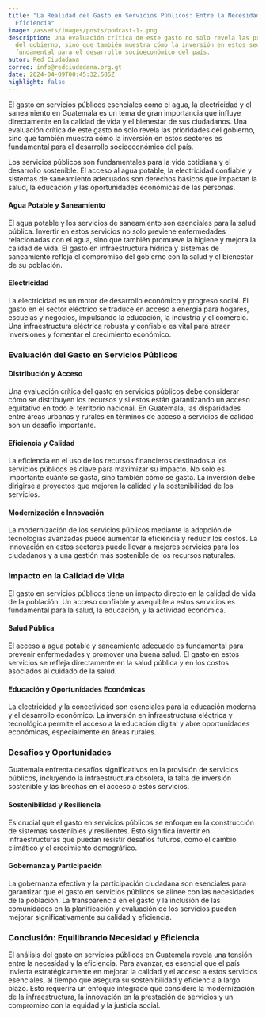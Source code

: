 ```yaml
---
title: "La Realidad del Gasto en Servicios Públicos: Entre la Necesidad y la
  Eficiencia"
image: /assets/images/posts/podcast-1-.png
description: Una evaluación crítica de este gasto no solo revela las prioridades
  del gobierno, sino que también muestra cómo la inversión en estos sectores es
  fundamental para el desarrollo socioeconómico del país.
autor: Red Ciudadana
correo: info@redciudadana.org.gt
date: 2024-04-09T00:45:32.585Z
highlight: false
---
```

El gasto en servicios públicos esenciales como el agua, la electricidad y el saneamiento en Guatemala es un tema de gran importancia que influye directamente en la calidad de vida y el bienestar de sus ciudadanos. Una evaluación crítica de este gasto no solo revela las prioridades del gobierno, sino que también muestra cómo la inversión en estos sectores es fundamental para el desarrollo socioeconómico del país.

Los servicios públicos son fundamentales para la vida cotidiana y el desarrollo sostenible. El acceso al agua potable, la electricidad confiable y sistemas de saneamiento adecuados son derechos básicos que impactan la salud, la educación y las oportunidades económicas de las personas.

#### Agua Potable y Saneamiento

El agua potable y los servicios de saneamiento son esenciales para la salud pública. Invertir en estos servicios no solo previene enfermedades relacionadas con el agua, sino que también promueve la higiene y mejora la calidad de vida. El gasto en infraestructura hídrica y sistemas de saneamiento refleja el compromiso del gobierno con la salud y el bienestar de su población.

#### Electricidad

La electricidad es un motor de desarrollo económico y progreso social. El gasto en el sector eléctrico se traduce en acceso a energía para hogares, escuelas y negocios, impulsando la educación, la industria y el comercio. Una infraestructura eléctrica robusta y confiable es vital para atraer inversiones y fomentar el crecimiento económico.

### Evaluación del Gasto en Servicios Públicos

#### Distribución y Acceso

Una evaluación crítica del gasto en servicios públicos debe considerar cómo se distribuyen los recursos y si estos están garantizando un acceso equitativo en todo el territorio nacional. En Guatemala, las disparidades entre áreas urbanas y rurales en términos de acceso a servicios de calidad son un desafío importante.

#### Eficiencia y Calidad

La eficiencia en el uso de los recursos financieros destinados a los servicios públicos es clave para maximizar su impacto. No solo es importante cuánto se gasta, sino también cómo se gasta. La inversión debe dirigirse a proyectos que mejoren la calidad y la sostenibilidad de los servicios.

#### Modernización e Innovación

La modernización de los servicios públicos mediante la adopción de tecnologías avanzadas puede aumentar la eficiencia y reducir los costos. La innovación en estos sectores puede llevar a mejores servicios para los ciudadanos y a una gestión más sostenible de los recursos naturales.

### Impacto en la Calidad de Vida

El gasto en servicios públicos tiene un impacto directo en la calidad de vida de la población. Un acceso confiable y asequible a estos servicios es fundamental para la salud, la educación, y la actividad económica.

#### Salud Pública

El acceso a agua potable y saneamiento adecuado es fundamental para prevenir enfermedades y promover una buena salud. El gasto en estos servicios se refleja directamente en la salud pública y en los costos asociados al cuidado de la salud.

#### Educación y Oportunidades Económicas

La electricidad y la conectividad son esenciales para la educación moderna y el desarrollo económico. La inversión en infraestructura eléctrica y tecnológica permite el acceso a la educación digital y abre oportunidades económicas, especialmente en áreas rurales.

### Desafíos y Oportunidades

Guatemala enfrenta desafíos significativos en la provisión de servicios públicos, incluyendo la infraestructura obsoleta, la falta de inversión sostenible y las brechas en el acceso a estos servicios.

#### Sostenibilidad y Resiliencia

Es crucial que el gasto en servicios públicos se enfoque en la construcción de sistemas sostenibles y resilientes. Esto significa invertir en infraestructuras que puedan resistir desafíos futuros, como el cambio climático y el crecimiento demográfico.

#### Gobernanza y Participación

La gobernanza efectiva y la participación ciudadana son esenciales para garantizar que el gasto en servicios públicos se alinee con las necesidades de la población. La transparencia en el gasto y la inclusión de las comunidades en la planificación y evaluación de los servicios pueden mejorar significativamente su calidad y eficiencia.

### Conclusión: Equilibrando Necesidad y Eficiencia

El análisis del gasto en servicios públicos en Guatemala revela una tensión entre la necesidad y la eficiencia. Para avanzar, es esencial que el país invierta estratégicamente en mejorar la calidad y el acceso a estos servicios esenciales, al tiempo que asegura su sostenibilidad y eficiencia a largo plazo. Esto requerirá un enfoque integrado que considere la modernización de la infraestructura, la innovación en la prestación de servicios y un compromiso con la equidad y la justicia social.